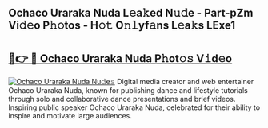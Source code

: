 ## Ochaco Uraraka Nuda L𝚎a𝚔ed N𝚞𝚍e - Part-pZm Vi𝚍𝚎o P𝚑𝚘tos - H𝚘𝚝 O𝚗𝚕yf𝚊ns L𝚎a𝚔s LExe1

# <h2><a href="http://kf4i5a.oniu.top/?m=Ochaco+Uraraka+Nuda">🔗👉 🔴 Ochaco Uraraka Nuda P𝚑ot𝚘𝚜 V𝚒d𝚎o</a></h2>

[![Ochaco Uraraka Nuda Nu𝚍e𝚜](https://i.imgur.com/0qMVB7G.gif)](http://kf4i5a.oniu.top/?m=Ochaco+Uraraka+Nuda)
Digital media creator and web entertainer Ochaco Uraraka Nuda, known for publishing dance and lifestyle tutorials through solo and collaborative dance presentations and brief videos. Inspiring public speaker Ochaco Uraraka Nuda, celebrated for their ability to inspire and motivate large audiences.  
